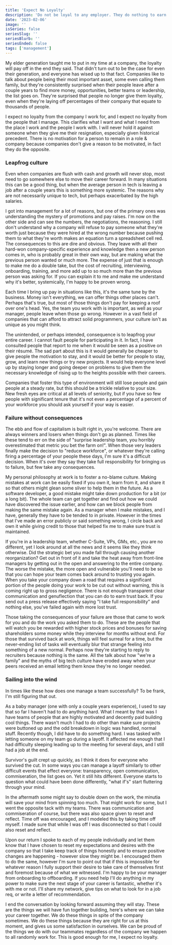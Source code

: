 ```yaml
---
title: 'Expect No Loyalty'
description: 'Do not be loyal to any employer. They do nothing to earn it, they have none for you. Companies talk about people being their most important asset, but this is only true while they have no choice. Do what you need to take care of yourself, your career, and your family. Leapfrog your way through your career and feel no guilt.'
date: '2023-02-06'
image: ''
isSeries: false
seriesSlug: ''
seriesBlurb: ''
seriesEnded: false
tags: ['management']
---
```


My elder generation taught me to put in my time at a company, the loyalty will pay off in the end they said. That didn't turn out to be the case for even their generation, and everyone has wised up to that fact. Companies like to talk about people being their most important asset, some even calling them family, but they're consistently surprised when their people leave after a couple years to find more money, opportunities, better teams or leadership, the list goes on. They're surprised that people no longer give them loyalty, even when they're laying off percentages of their company that equate to thousands of people.

I expect no loyalty from the company I work for, and I expect no loyalty from the people that I manage. This clarifies what I want and what I need from the place I work and the people I work with. I will never hold it against someone when they give me their resignation, especially given historical precedent. There is no motivation for a person to remain in a role & company because companies don't give a reason to be motivated, in fact they do the opposite.

### Leapfrog culture

Even when companies are flush with cash and growth will never stop, most need to go somewhere else to move their career forward. In many situations this can be a good thing, but when the average person in tech is leaving a job after a couple years this is something more systemic. The reasons why are not necessarily unique to tech, but perhaps exacerbated by the high salaries.

I got into management for a lot of reasons, but one of the primary ones was understanding the mystery of promotions and pay raises. I'm now on the other side and can see the numbers, the negotiations, the reasoning. I still don't understand why a company will refuse to pay someone what they're worth just because they were hired at the wrong number because pushing them to what they're worth makes an equation turn a spreadsheet cell red. The consequences to this are dire and obvious. They leave with all their hard-won company-specific experience and knowledge then a new person comes in, who is probably great in their own way, but are making what the previous person wanted or much more. The expense of just that is enough to make me do a double take, but the cost of recruiting, interviewing, onboarding, training, and more add up to so much more than the previous person was asking for. If you can explain it to me and make me understand why it's better, systemically, I'm happy to be proven wrong.

Each time I bring up pay in situations like this, it's the same tune by the business. Money isn't everything, we can offer things other places can't. Perhaps that's true, but most of those things don't pay for keeping a roof over one's head. Yes, the team you work with is important, as well as your manager, people leave when those go wrong. However in a vast field of companies that can afford to attract solid programmers, your culture isn't as unique as you might think.

The unintended, or perhaps intended, consequence is to leapfrog your entire career. I cannot fault people for participating in it. In fact, I have consulted people that report to me when it would be seen as a positive on their résumé. The sad part about this is it would generally be cheaper to give people the motivation to stay, and it would be better for people to stay, grow, and learn new things or try new projects. It would help everyone level up by staying longer and going deeper on problems to give them the necessary knowledge of rising up to the heights possible with their careers.

Companies that foster this type of environment will still lose people and gain people at a steady rate, but this should be a trickle relative to your size. New fresh eyes are critical at all levels of seniority, but if you have so few people with significant tenure that it's not even a percentage of a percent of your workforce you should ask yourself if your way is easier.

### Failure without consequences

The ebb and flow of capitalism is built right in, you're welcome. There are always winners and losers when things don't go as planned. Times like these tend to err on the side of "surprise leadership team, you horribly overestimated that metric you bet the farm on!". When those very leaders finally make the decision to "reduce workforce", or whatever they're calling firing a percentage of your people these days, I'm sure it's a difficult decision. When it's over they say they take full responsibility for bringing us to failure, but few take any consequences.

My personal philosophy at work is to foster a no-blame culture. Making mistakes at work can be easily fixed if you own it, learn from it, and share it so that others might glean some sliver to help them in the future. As a software developer, a good mistake might take down production for a bit (or a long bit). The whole team can get together and find out how we could have discovered the issue earlier, and how can we block people from making the same mistake again. As a manager when I make mistakes, and I have, generally they have to be tended to in private. However in the times that I've made an error publicly or said something wrong, I circle back and own it while giving credit to those that helped fix me to make sure trust is maintained.

If you're in a leadership team, whether C-Suite, VPs, GMs, etc., you are no different, yet I look around at all the news and it seems like they think otherwise. Did the strategic bet you made fall through causing another reorganization? Get out in front of it and take the heat away from front-line managers by getting out in the open and answering to the entire company. The worse the mistake, the more open and vulnerable you'll need to be so that you can hope your team comes back around to trusting you again. When you take your company down a road that requires a significant portion of the people doing your work to be cut out without warning, this is coming right up to gross negligence. There is not enough transparent clear communication and genuflection that you can do to earn trust back. If you send out a press release effectively saying "I take full responsibility" and nothing else, you've failed again with more lost trust.

Those taking the consequences of your failure are those that came to work for you and do the work you asked them to do. These are the people that will watch you be rewarded with higher stock prices and bonuses for saving shareholders some money while they interview for months without end. For those that survived back at work, things will feel surreal for a time, but the never-ending list of tasks will eventually blur that strange feeling into something of a new normal. Perhaps now they're starting to reply to recruiters because nothing is the same. All the talk about how "we're a family" and the myths of big tech culture have eroded away when your peers received an email letting them know they're no longer needed.

### Sailing into the wind

In times like these how does one manage a team successfully? To be frank, I'm still figuring that out.

As a baby manager (one with only a couple years experience), I used to say that so far I haven't had to do anything hard. What I meant by that was I have teams of people that are highly motivated and decently paid building cool things. There wasn't much I had to do other than make sure projects were buttoned up and the odd breakdown in logic was handled, normal stuff. Recently though, I did have to do something hard. I was tasked with letting someone on my team go during a layoff. It affected me enough that I had difficulty sleeping leading up to the meeting for several days, and I still had a job at the end.

Survivor's guilt crept up quickly, as I think it does for everyone who survived the cut. In some ways you can manage a layoff similarly to other difficult events that effect everyone: transparency, open communication, commiseration, the list goes on. Yet it still hits different. Everyone starts to question what could have been done differently, "what if's" start fluttering through your mind.

In the aftermath some might say to double down on the work, the minutia will save your mind from spinning too much. That might work for some, but I went the opposite tack with my teams. There was communication and commiseration of course, but there was also space given to reset and reflect. Time off was encouraged, and I modeled this by taking time off myself. I made sure that while I was off I was disconnected so that I could also reset and reflect.

Upon our return I spoke to each of my people individually and let them know that I have chosen to reset my expectations and desires with the company so that I take keep track of things honestly and to ensure positive changes are happening - however slow they might be. I encouraged them to do the same, however I'm sure to point out that if this is impossible for whatever reason I fully support their desire to take care of themselves first and foremost because of what we witnessed. I'm happy to be your manager from onboarding to offboarding. If you need help I'll do anything in my power to make sure the next stage of your career is fantastic, whether it's with me or not. I'll share my network, give tips on what to look for in a job req, or write a letter of recommendation.

I end the conversation by looking forward assuming they will stay. These are the things we will have fun together building, here's where we can take your career together. We do these things in spite of the company sometimes. We do these things because they are right for us at this moment, and gives us some satisfaction in ourselves. We can be proud of the things we do with our teammates regardless of the company we happen to all randomly work for. This is good enough for me, I expect no loyalty.
